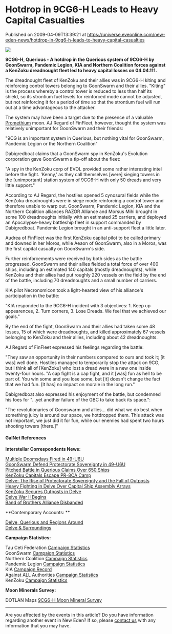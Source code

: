 # Hotdrop in 9CG6-H Leads to Heavy Capital Casualties
Published on 2009-04-09T13:39:21 at https://universe.eveonline.com/new-eden-news/hotdrop-in-9cg6-h-leads-to-heavy-capital-casualties

![](http://www.eve-ic.net/media/assets/icarticlebanner.png)  
  
**9CG6-H, Querious - A hotdrop in the Querious system of 9CG6-H by GoonSwarm, Pandemic Legion, KIA and Northern Coalition forces against a KenZoku dreadnought fleet led to heavy capital losses on 04.04.111.**  
  
The dreadnought fleet of KenZoku and their allies was in 9CG6-H kiting and reinforcing control towers belonging to GoonSwarm and their allies. "Kiting" is the process whereby a control tower is reduced to less than half its shield, so its strontium fuel levels for reinforced mode cannot be adjusted, but not reinforcing it for a period of time so that the strontium fuel will run out at a time advantageous to the attacker.

The system may have been a target due to the presence of a valuable [Promethium](http://www.eve-ic.net/media/igbd/igbd.php?faction=ic&url=http%3A%2F%2Fwiki.eveonline.com%2Fwiki%2FPromethium) moon. AJ Regard of FinFleet, however, thought the system was relatively unimportant for GoonSwarm and their friends:

"9CG is an important system in Querious, but nothing vital for GoonSwarm, Pandemic Legion or the Northern Coalition"

Dabigredboat claims that a GoonSwarm spy in KenZoku's Evolution corporation gave GoonSwarm a tip-off about the fleet:

"A spy in the KenZoku corp of EVOL provided some rather interesting intel before the fight. 'Kenny,' as they call themselves [were] sieging towers in the [unimportant] station system of 9CG6-H with only 50 dreads and very little support."

According to AJ Regard, the hostiles opened 5 cynosural fields while the KenZoku dreadnoughts were in siege mode reinforcing a control tower and therefore unable to warp out. GoonSwarm, Pandemic Legion, KIA and the Northern Coalition alliances RAZOR Alliance and Morsus Mihi brought in some 100 dreadnoughts initially with an estimated 25 carriers, and deployed an Apocalypse-heavy battleship fleet in support commanded by Dabigredboat. Pandemic Legion brought in an anti-support fleet a little later.

Audrea of FinFleet was the first KenZoku capital pilot to be called primary and downed in her Moros, while Aeaon of GoonSwarm, also in a Moros, was the first capital casualty on GoonSwarm's side.

Further reinforcements were received by both sides as the battle progressed. GoonSwarm and their allies fielded a total force of over 400 ships, including an estimated 140 capitals (mostly dreadnoughts), while KenZoku and their allies had put roughly 220 vessels on the field by the end of the battle, including 70 dreadnoughts and a small number of carriers.

KIA pilot Necronomicon took a light-hearted view of his alliance's participation in the battle:

"KIA responded to the 9CG6-H incident with 3 objectives: 1. Keep up appearences, 2. Turn corners, 3. Lose Dreads. We feel that we achieved our goals."

By the end of the fight, GoonSwarm and their allies had taken some 48 losses, 15 of which were dreadnoughts, and killed approximately 67 vessels belonging to KenZoku and their allies, including about 42 dreadnoughts.

AJ Regard of FinFleet expressed his feelings regarding the battle:

"They saw an opportunity in their numbers compared to ours and took it; [it was] well done. Hostiles managed to temporarily stop the attack on 9CG, but I think all of [KenZoku] who lost a dread were in a new one inside twenty-four hours. "A cap fight is a cap fight, and it [was] fun as hell to be part of. You win some and you lose some, but [it] doesn't change the fact that we had fun. [It has] no impact on morale in the long run."

Dabigredboat also expressed his enjoyment of the battle, but condemned his foes for "...yet another failure of the GBC to take back its space.":

"The revolutionaries of Goonswarm and allies... did what we do best when something juicy is around our space, we hotdropped them. This attack was not important, we just did it for fun, while our enemies had spent two hours shooting towers [there.]"

#### GalNet References

**Interstellar Correspondents News:**

[Multiple Doomsdays Fired in 49-U6U](http://www.eve-ic.net/media/igbd/igbd.php?faction=ic&url=http%3A%2F%2Fwww.eveonline.com%2Fnews.asp%3Fa%3Dsingle%26nid%3D2945%26tid%3D7)  
[GoonSwarm Defend Protectorate Sovereignty in 49-U6U](http://www.eve-ic.net/media/igbd/igbd.php?article=2938)  
[Pitched Battle in Querious Claims Over 650 Ships](http://www.eve-ic.net/media/igbd/igbd.php?article=2928)  
[KenZoku Capitals Escape PR-8CA Camp](http://www.eve-ic.net/media/igbd/igbd.php?article=2927)  
[Delve: The Rise of Protectorate Sovereignty and the Fall of Outposts](http://www.eve-ic.net/media/igbd/igbd.php?article=2796)  
[Heavy Fighting in Delve Over Capital Ship Assembly Arrays](http://www.eve-ic.net/media/igbd/igbd.php?article=2796)  
[KenZoku Secures Outposts in Delve](http://www.eve-ic.net/media/igbd/igbd.php?article=2770)  
[Delve War II Begins](http://www.eve-ic.net/media/igbd/igbd.php?article=2749)  
[Band of Brothers Alliance Disbanded](http://www.eve-ic.net/media/igbd/igbd.php?article=2737)

**Contemporary Accounts:  **

[Delve, Querious and Regions Around](http://www.eve-ic.net/media/igbd/igbd.php?faction=ic&url=http%3A%2F%2Fwww.scrapheap-challenge.com%2Fviewtopic.php%3Ft%3D25103)  
[Delve & Surroundings](http://www.eve-ic.net/media/igbd/igbd.php?faction=ic&url=http%3A%2F%2Fwww.scrapheap-challenge.com%2Fviewtopic.php%3Ft%3D24438)

**Campaign Statistics:**

Tau Ceti Federation [Campaign Statistics](http://www.eve-ic.net/media/igbd/igbd.php?faction=ic&url=http%3A%2F%2Fkillboard.tauceti-federation.com%2F%3Fa%3Dhome)  
GoonSwarm [Campaign Statistics](http://www.eve-ic.net/media/igbd/igbd.php?faction=ic&url=http%3A%2F%2Fkillboard.goonfleet.com%2F)  
Northern Coalition [Campaign Statistics](http://www.eve-ic.net/media/igbd/igbd.php?faction=ic&url=http%3A%2F%2Fwww.northern-coalition.com%2F)  
Pandemic Legion [Campaign Statistics](http://www.eve-ic.net/media/igbd/igbd.php?faction=ic&url=https%3A%2F%2Fwww.pandemic-legion.com%2Fkillboard%2F)  
KIA [Campaign Record](http://www.eve-ic.net/media/igbd/igbd.php?faction=ic&url=http%3A%2F%2Fkillboard.kia-clan.info%2F%3Fa%3Dkill_related%26kll_id%3D48144)  
Against ALL Authorities [Campaign Statistics](http://www.eve-ic.net/media/igbd/igbd.php?faction=ic&url=http%3A%2F%2Fwww.a-kills.com%2F)  
KenZoku [Campaign Statistics](http://www.eve-ic.net/media/igbd/igbd.php?faction=ic&url=http%3A%2F%2Fwww.killboard.net%2F)

**Moon Minerals Survey:**

DOTLAN Maps [9CG6-H Moon Mineral Survey](http://www.eve-ic.net/media/igbd/igbd.php?faction=ic&url=http%3A%2F%2Fevemaps.dotlan.net%2Fsystem%2F9CG6-H%2Fmoons)

 

* * *

Are you affected by the events in this article? Do you have information regarding another event in New Eden? If so, please [contact us](http://myeve.eve-online.com/news.asp?a=submitrp) with any information that you may have.
